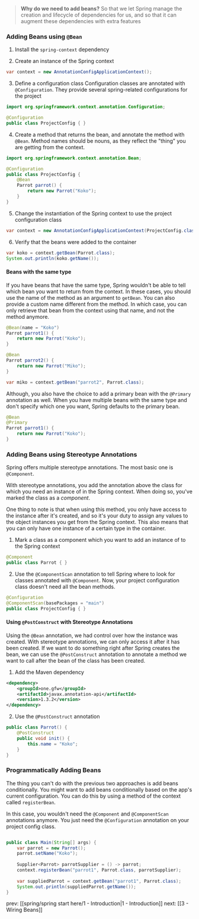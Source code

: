 > **Why do we need to add beans?** So that we let Spring manage the creation and lifecycle of dependencies for us, and so that it can augment these dependencies with extra features

### Adding Beans using `@Bean`
1. Install the `spring-context` dependency

2. Create an instance of the Spring context
```java
var context = new AnnotationConfigApplicationContext();
```

3. Define a configuration class
Configuration classes are annotated with `@Configuration`. They provide several spring-related configurations for the project
```java
import org.springframework.context.annotation.Configuration;

@Configuration
public class ProjectConfig { }
```

4. Create a method that returns the bean, and annotate the method with `@Bean`. Method names should be nouns, as they reflect the "thing" you are getting from the context.
```java
import org.springframework.context.annotation.Bean;

@Configuration
public class ProjectConfig {
	@Bean
	Parrot parrot() {
		return new Parrot("Koko");
	}
}
```

5. Change the instantiation of the Spring context to use the project configuration class
```java
var context = new AnnotationConfigApplicationContext(ProjectConfig.class);
```

6. Verify that the beans were added to the container
```java
var koko = context.getBean(Parrot.class);
System.out.println(koko.getName());
```

#### Beans with the same type
If you have beans that have the same type, Spring wouldn't be able to tell which bean you want to return from the context. In these cases, you should use the name of the method as an argument to `getBean`. You can also provide a custom name different from the method. In which case, you can only retrieve that bean from the context using that name, and not the method anymore.

```java
@Bean(name = "Koko")
Parrot parrot1() {
	return new Parrot("Koko");
}

@Bean
Parrot parrot2() {
	return new Parrot("Miko");
}

var miko = context.getBean("parrot2", Parrot.class);
```

Although, you also have the choice to add a primary bean with the `@Primary` annotation as well. When you have multiple beans with the same type and don't specify which one you want, Spring defaults to the primary bean.
```java
@Bean
@Primary
Parrot parrot1() {
	return new Parrot("Koko");
}
```

### Adding Beans using Stereotype Annotations
Spring offers multiple stereotype annotations. The most basic one is `@Component`.

With stereotype annotations, you add the annotation above the class for which you need an instance of in the Spring context. When doing so, you've marked the class as a *component*.

One thing to note is that when using this method, you only have access to the instance after it's created, and so it's your duty to assign any values to the object instances you get from the Spring context. This also means that you can only have one instance of a certain type in the container.

1. Mark a class as a component which you want to add an instance of to the Spring context
```java
@Component
public class Parrot { }
```

2. Use the `@ComponentScan` annotation to tell Spring where to look for classes annotated with `@Component`. Now, your project configuration class doesn't need all the bean methods.
```java
@Configuration
@ComponentScan(basePackages = "main")
public class ProjectConfig { }
```

#### Using `@PostConstruct` with Stereotype Annotations
Using the `@Bean` annotation, we had control over how the instance was created. With stereotype annotations, we can only access it after it has been created. If we want to do something right after Spring creates the bean, we can use the `@PostConstruct` annotation to annotate a method we want to call after the bean of the class has been created. 

1. Add the Maven dependency
```xml
<dependency>  
    <groupId>one.gfw</groupId>  
    <artifactId>javax.annotation-api</artifactId>  
    <version>1.3.2</version>  
</dependency>
```

2. Use the `@PostConstruct` annotation
```java
public class Parrot() {
	@PostConstruct
	public void init() {
		this.name = "Koko";
	}
}
```

### Programmatically Adding Beans
The thing you can't do with the previous two approaches is add beans conditionally. You might want to add beans conditionally based on the app's current configuration. You can do this by using a method of the context called `registerBean`.

In this case, you wouldn't need the `@Component` and `@ComponentScan` annotations anymore. You just need the `@Configuration` annotation on your project config class.

```java

public class Main(String[] args) {
	var parrot = new Parrot();  
	parrot.setName("Koko");  
	  
	Supplier<Parrot> parrotSupplier = () -> parrot;  
	context.registerBean("parrot1", Parrot.class, parrotSupplier);  
	  
	var suppliedParrot = context.getBean("parrot1", Parrot.class);  
	System.out.println(suppliedParrot.getName());
}
```

prev: [[spring/spring start here/1 - Introduction|1 - Introduction]]
next: [[3 - Wiring Beans]]
